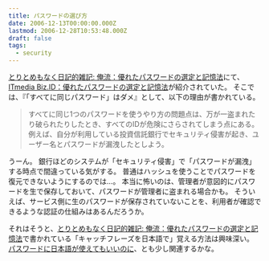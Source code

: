 ```yaml
---
title: パスワードの選び方
date: 2006-12-13T00:00:00.000Z
lastmod: 2006-12-28T10:53:48.000Z
draft: false
tags:
  - security
---
```


[とりとめもなく日記的雑記: 俺流：優れたパスワードの選定と記憶法](http://www.yusukeoi.net/archives/2006/12/pasuwado.html)にて、[ITmedia Biz.ID：優れたパスワードの選定と記憶法](http://www.itmedia.co.jp/bizid/articles/0608/01/news012.html)が紹介されていた。 そこでは、『「すべてに同じパスワード」はダメ』として、以下の理由が書かれている。

> すべてに同じ1つのパスワードを使うやり方の問題点は、万が一盗まれたり破られたりしたとき、すべてのIDが危険にさらされてしまう点にある。例えば、自分が利用している投資信託銀行でセキュリティ侵害が起き、ユーザー名とパスワードが漏洩したとしよう。

うーん。 銀行ほどのシステムが「セキュリティ侵害」で「パスワードが漏洩」する時点で間違っている気がする。 普通はハッシュを使うことでパスワードを復元できないようにするのでは…。 本当に怖いのは、管理者が意図的にパスワードを生で保存しておいて、パスワードが管理者に盗まれる場合かも。 そういえば、サービス側に生のパスワードが保存されていないことを、利用者が確認できるような認証の仕組みはあるんだろうか。

それはそうと、[とりとめもなく日記的雑記: 俺流：優れたパスワードの選定と記憶法](http://www.yusukeoi.net/archives/2006/12/pasuwado.html)で書かれている「キャッチフレーズを日本語で」覚える方法は興味深い。 [パスワードに日本語が使えてもいいのに](/posts/20061117/p01)、とも少し関連するかな。
